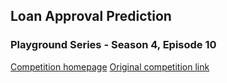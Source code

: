 ## Loan Approval Prediction

### Playground Series - Season 4, Episode 10

[Competition homepage](https://www.kaggle.com/competitions/playground-series-s4e10/data)
[Original competition link](https://www.kaggle.com/datasets/chilledwanker/loan-approval-prediction)
